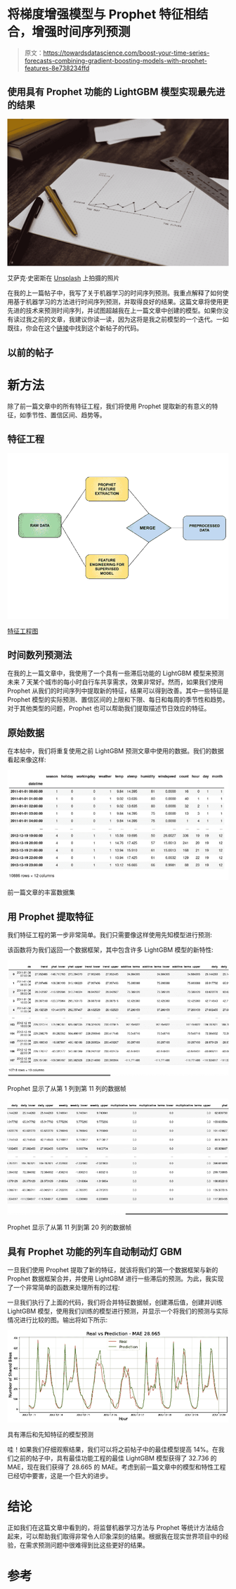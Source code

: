 # 将梯度增强模型与 Prophet 特征相结合，增强时间序列预测

> 原文：<https://towardsdatascience.com/boost-your-time-series-forecasts-combining-gradient-boosting-models-with-prophet-features-8e738234ffd>

## 使用具有 Prophet 功能的 LightGBM 模型实现最先进的结果

![](img/018da01d4c32c1e2810f3a3ada89f483.png)

艾萨克·史密斯在 [Unsplash](https://unsplash.com?utm_source=medium&utm_medium=referral) 上拍摄的照片

在我的上一篇帖子中，我写了关于机器学习的时间序列预测。我重点解释了如何使用基于机器学习的方法进行时间序列预测，并取得良好的结果。这篇文章将使用更先进的技术来预测时间序列，并试图超越我在上一篇文章中创建的模型。如果你没有读过我之前的文章，我建议你读一读，因为这将是我之前模型的一个迭代。一如既往，你会在这个[链接](https://github.com/unaiLopez/towards-data-science-posts-notebooks/blob/master/time%20series/Bike%20Sharing%20Demand%20Prediction%20Prophet%20%2B%20LightGBM.ipynb)中找到这个新帖子的代码。

## 以前的帖子

[](/time-series-forecasting-with-machine-learning-b3072a5b44ba)  

# 新方法

除了前一篇文章中的所有特征工程，我们将使用 Prophet 提取新的有意义的特征，如季节性、置信区间、趋势等。

## 特征工程

![](img/c30b258ee7814e0de5b376e329ed430c.png)

[特征工程图](https://docs.google.com/drawings/d/15XrdnvNu4gaY6-7N9z_K4sfhjO2ThRc1PrU60KKv-EA/edit?usp=sharing)

## 时间数列预测法

在我的上一篇文章中，我使用了一个具有一些滞后功能的 LightGBM 模型来预测未来 7 天某个城市的每小时自行车共享需求，效果非常好。然而，如果我们使用 Prophet 从我们的时间序列中提取新的特征，结果可以得到改善。其中一些特征是 Prophet 模型的实际预测、置信区间的上限和下限、每日和每周的季节性和趋势。对于其他类型的问题，Prophet 也可以帮助我们提取描述节日效应的特征。

## 原始数据

在本帖中，我们将重复使用之前 LightGBM 预测文章中使用的数据。我们的数据看起来像这样:

![](img/112ea4dda84c2abd89976f57a83c8328.png)

前一篇文章的丰富数据集

## 用 Prophet 提取特征

我们特征工程的第一步非常简单。我们只需要像这样使用先知模型进行预测:

该函数将为我们返回一个数据框架，其中包含许多 LightGBM 模型的新特性:

![](img/0be83d5b88a73b57dc4ef7e9a7320c54.png)

Prophet 显示了从第 1 列到第 11 列的数据帧

![](img/1874c7e23031c59721fe030b71dbdd25.png)

Prophet 显示了从第 11 列到第 20 列的数据帧

## 具有 Prophet 功能的列车自动制动灯 GBM

一旦我们使用 Prophet 提取了新的特征，就该将我们的第一个数据框架与新的 Prophet 数据框架合并，并使用 LightGBM 进行一些滞后的预测。为此，我实现了一个非常简单的函数来处理所有的过程:

一旦我们执行了上面的代码，我们将合并特征数据帧，创建滞后值，创建并训练 LightGBM 模型，使用我们训练的模型进行预测，并显示一个将我们的预测与实际情况进行比较的图。输出将如下所示:

![](img/af8e4fc98eb00b50c7707e3f220a85ee.png)

具有滞后和先知特征的模型预测

哇！如果我们仔细观察结果，我们可以将之前帖子中的最佳模型提高 14%。在我们之前的帖子中，具有最佳功能工程的最佳 LightGBM 模型获得了 32.736 的 MAE，现在我们获得了 28.665 的 MAE。考虑到前一篇文章中的模型和特性工程已经切中要害，这是一个巨大的进步。

# 结论

正如我们在这篇文章中看到的，将监督机器学习方法与 Prophet 等统计方法结合起来，可以帮助我们取得非常令人印象深刻的结果。根据我在现实世界项目中的经验，在需求预测问题中很难得到比这些更好的结果。

# 参考

[](https://facebook.github.io/prophet/docs/quick_start.html)   